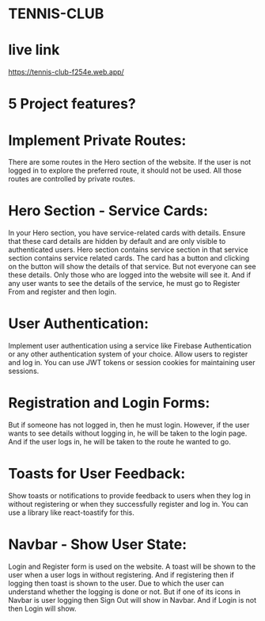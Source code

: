 # TENNIS-CLUB

# live link

https://tennis-club-f254e.web.app/

# 5 Project features?

# Implement Private Routes:

There are some routes in the Hero section of the website. If the user is not logged in to explore the preferred route, it should not be used. All those routes are controlled by private routes.

# Hero Section - Service Cards:

In your Hero section, you have service-related cards with details. Ensure that these card details are hidden by default and are only visible to authenticated users.
Hero section contains service section in that service section contains service related cards. The card has a button and clicking on the button will show the details of that service.
But not everyone can see these details. Only those who are logged into the website will see it. And if any user wants to see the details of the service, he must go to Register From and register and then login.

# User Authentication:

Implement user authentication using a service like Firebase Authentication or any other authentication system of your choice. Allow users to register and log in.
You can use JWT tokens or session cookies for maintaining user sessions.

# Registration and Login Forms:

But if someone has not logged in, then he must login. However, if the user wants to see details without logging in, he will be taken to the login page. And if the user logs in, he will be taken to the route he wanted to go.

# Toasts for User Feedback:

Show toasts or notifications to provide feedback to users when they log in without registering or when they successfully register and log in. You can use a library like react-toastify for this.

# Navbar - Show User State:

Login and Register form is used on the website. A toast will be shown to the user when a user logs in without registering. And if registering then if logging then toast is shown to the user. Due to which the user can understand whether the logging is done or not. But if one of its icons in Navbar is user logging then Sign Out will show in Navbar. And if Login is not then Login will show.
